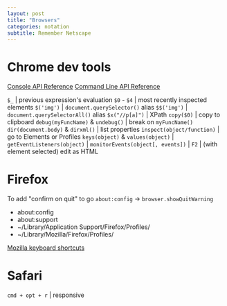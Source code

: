 ```yaml
---
layout: post
title: "Browsers"
categories: notation
subtitle: Remember Netscape
---
```


# Chrome dev tools

[Console API Reference](https://developers.google.com/web/tools/chrome-devtools/console/console-reference)
[Command Line API Reference](https://developers.google.com/web/tools/chrome-devtools/console/command-line-reference)

`$_` | previous expression's evaluation
`$0` - `$4` | most recently inspected elements
`$('img')` | `document.querySelector()` alias
`$$('img')` | `document.querySelectorAll()` alias
`$x("//p[a]")` | XPath
`copy($0)` | copy to clipboard
`debug(myFuncName)` & `undebug()` | break on `myFuncName()`
`dir(document.body)` & `dirxml()` | list properties
`inspect(object/function)` | go to Elements or Profiles
`keys(object)` & `values(object)` |
`getEventListeners(object)` |
`monitorEvents(object[, events])` |
`F2` | (with element selected) edit as HTML


# Firefox

To add "confirm on quit" to go `about:config` -> `browser.showQuitWarning`

- about:config
- about:support
- ~/Library/Application Support/Firefox/Profiles/
- ~/Library/Mozilla/Firefox/Profiles/

[Mozilla keyboard shortcuts](https://developer.mozilla.org/en-US/docs/Tools/Keyboard_shortcuts)


# Safari

`cmd + opt + r` | responsive
